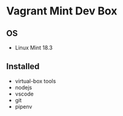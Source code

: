 # Vagrant Mint Dev Box

## OS

* Linux Mint 18.3

## Installed

* virtual-box tools
* nodejs
* vscode
* git
* pipenv